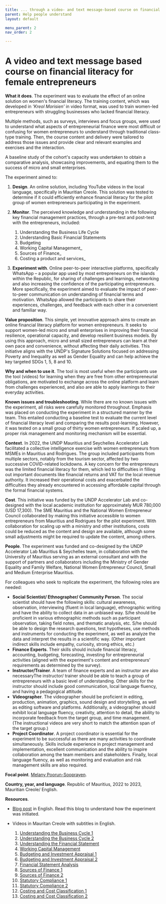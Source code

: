 ```yaml
---
title: ... through a video- and text message-based course on financial literacy for female entrepreneurs
parent: Help people understand
layout: default

menu_parent: 2
nav_order: 2

---
```

# A video and text message based course on financial literacy for female entrepreneurs

**What it does**. The experiment was to evaluate the effect of an online solution on women's financial literacy. The training content, which was developed in _'Kreol Morisien'_ in video format, was used to train women-led entrepreneurs with struggling businesses who lacked financial literacy.

 Multiple methods, such as surveys, interviews and focus groups, were used to understand what aspects of entrepreneurial finance were most difficult or confusing for women entrepreneurs to understand through traditional class-type training. Then, the course content and delivery were tailored to address those issues and provide clear and relevant examples and exercises and the interaction.

 A baseline study of the cohort's capacity was undertaken to obtain a comparative analysis, showcasing improvements, and equating them to the success of micro and small enterprises.

The experiment aimed to:

1. **Design**. An online solution, including YouTube videos in the local language, specifically in Mauritian Creole. This solution was tested to determine if it could efficiently enhance financial literacy for the pilot group of women entrepreneurs participating in the experiment.
2. **Monitor**. The perceived knowledge and understanding in the following key financial management practices, through a pre-test and post-test with the entrepreneurs, included:
    1. Understanding the Business Life Cycle
    2. Understanding Basic Financial Statements
    3. Budgeting
    4. Working Capital Management_
    5. Sources of Finance_
    6. Costing a product and services_

1. **Experiment with**. Online peer-to-peer interactive platforms, specifically WhatsApp – a popular app used by most entrepreneurs on the islands within the Republic, for sharing of challenges and learnings, networking and also increasing the confidence of the participating entrepreneurs. More specifically, the experiment aimed to evaluate the impact of peer-to-peer communication on understanding of financial terms and motivation. WhatsApp allowed the participants to share their experiences, challenges, and feedback with each other in a convenient and familiar way.

**Value proposition**. This simple, yet innovative approach aims to create an online financial literacy platform for women entrepreneurs. It seeks to support women-led micro and small enterprises in improving their financial resilience, operational capacity, and develop resilient business models. By using this approach, micro and small sized entrepreneurs can learn at their own pace and convenience, without affecting their daily activities. This initiative aligns with the UNDP's Signature Solutions focused on addressing Poverty and Inequality as well as Gender Equality and can help achieve the key targeted SDGs 1, 5, 8 and 10.

**Why and when to use it**. The tool is most useful when the participants use the tool (videos) for learning when they are free from other entrepreneurial obligations, are motivated to exchange across the online platform and learn from challenges experienced, and also are able to apply learnings to their everyday activities.

**Known issues and troubleshooting**. While there are no known issues with the experiment, all risks were carefully monitored throughout. Emphasis was placed on conducting the experiment in a structured manner by the team. This entailed conducting a baseline test to evaluate the current level of financial literacy level and comparing the results post-learning. However, it was tested on a small group of thirty women entrepreneurs. If scaled up, a proper risk management and monitoring mechanism will be essential.

**Context**. In 2022, the UNDP Mauritius and Seychelles Accelerator Lab facilitated a collective intelligence exercise with women entrepreneurs from MSMEs in Mauritius and Rodrigues. The group included participants from multiple sectors, notably from the tourism sector, affected by two successive COVID-related lockdowns. A key concern for the entrepreneurs was the limited financial literacy for them, which led to difficulties in filling out important documents like financial returns and VAT for the local revenue authority. It increased their operational costs and exacerbated the difficulties they already encountered in accessing affordable capital through the formal financial systems.

**Cost**. This initiative was funded by the UNDP Accelerator Lab and co-designed with the local academic institution for approximately MUR 780,000 (USD 17,300). The SME Mauritius and the National Women Entrepreneur Council collaborated by making this initiative accessible to women entrepreneurs from Mauritius and Rodrigues for the pilot experiment. With collaboration for scaling up with a ministry and other institutions, costs could be reduced as the content and design are available, although some small adjustments might be required to update the content, among others.

**People**. The experiment was funded and co-designed by the UNDP Accelerator Lab Mauritius & Seychelles team, in collaboration with the University of Mauritius serving as an external consultant and with the support of partners and collaborators including the Ministry of Gender Equality and Family Welfare, National Women Entrepreneur Council, Small and Medium Enterprise Mauritius.

For colleagues who seek to replicate the experiment, the following roles are needed:

* **Social Scientist/ Ethnographer/ Community Person**. The social scientist should have the following skills: cultural awareness, observation, interviewing (fluent in local language), ethnographic writing and have the ability to collect data in an unbiased way. S/he should be proficient in various ethnographic methods such as participant observation, taking field notes, and thematic analysis, etc. S/he should be able to design the research questions, test hypotheses, use methods and instruments for conducting the experiment, as well as analyze the data and interpret the results in a scientific way. (Other important indirect skills include empathy, curiosity, strong ethics, etc.)
* **Finance Experts**. Their skills should include financial literacy, accounting, budgeting, forecasting, investing for entrepreneurial activities (aligned with the experiment's content and entrepreneurs' requirements as determined by the survey). 
* **Instructor/Trainer**. A team of finance experts and an instructor are also necessaryThe instructor/ trainer should be able to teach a group of entrepreneurs with a basic level of understanding. Other skills for the instructor should include good communication, local language fluency, and having a pedagogical attitude. 
* **Videographer**. The videographer should be proficient in editing, production, animation, graphics, sound design and storytelling, as well as editing software and platforms. Additionally, a videographer should exhibit local language fluency, creativity, attention to detail, the ability to incorporate feedback from the target group, and time management. (The instructional videos are very short to match the attention span of the target group.)
* **Project Coordinator**. A project coordinator is essential for the experiment to be successful as there are many activities to coordinate simultaneously. Skills include experience in project management and implementation, excellent communication and the ability to inspire collaboration among the team members and stakeholders. Finally, local language fluency, as well as monitoring and evaluation and risk management skills are also required.

**Focal point**. [Melany Poorun-Sooprayen](/Financial-inclusion-toolkit/contributors/Melany-Poorun-Sooprayen.html).

**Country, year, and language**. Republic of Mauritius, 2022 to 2023, Mauritian Creole/ English.

**Resources**.

* [Blog post](https://www.undp.org/mauritius-seychelles/blog/30-women-entrepreneurs-participate-financial-literacy-experiment) in English. Read this blog to understand how the experiment was initiated.

* Videos in Mauritan Creole with subtitles in English.  

	1. [Understanding the Business Cycle 1](https://youtu.be/RAInfW_Uf4w?feature=shared)
	2. [Understanding the Business Cycle 2](https://www.youtube.com/watch?v=thtQneVcC30)
	2. [Understanding the Financial Statement](https://youtu.be/-tg3IXKqDn8)
	2. [Working Capital Management](https://youtu.be/PDx58S7Ad1M)
	2. [Budgeting and Investment Appraisal 1](https://youtu.be/KWon2vfDZl4) 
	3. [Budgeting and Investment Appraisal 2](https://youtu.be/oYY-0DCgWYw?feature=shared) 
	3. [Financial Statement Analysis](https://youtu.be/nlwTr4fPUkI)
	4. [Sources of Finance 1](https://www.youtube.com/watch?v=rn8bKR5_1yA)
	4. [Sources of Finance 2](https://www.youtube.com/watch?v=M8ixv2PPph0)
  4. [Statutory Compliance 1](https://youtu.be/6-PwDadLiI0)
	5. [Statutory Compliance 2](https://youtu.be/sqYOS9zCGDk)
	6. [Costing and Cost Classification 1](https://youtu.be/3QblnBGNL6w)
	7. [Costing and Cost Classification 2](https://youtu.be/gGS8e8feVww)
